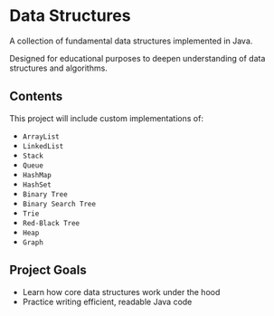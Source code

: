 # Data Structures

A collection of fundamental data structures implemented in Java.

Designed for educational purposes to deepen understanding of data structures and algorithms.

## Contents

This project will include custom implementations of:

- `ArrayList`
- `LinkedList`
- `Stack`
- `Queue`
- `HashMap`
- `HashSet`
- `Binary Tree`
- `Binary Search Tree`
- `Trie`
- `Red-Black Tree`
- `Heap`
- `Graph`

## Project Goals

- Learn how core data structures work under the hood
- Practice writing efficient, readable Java code